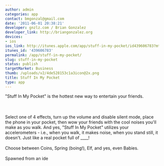 ```yaml
---
author: admin
categories: app
contact: bmgonzal@gmail.com
date: '2011-06-01 20:38:21'
developer: gnzlz.com / Brian Gonzalez
developer_link: http://briangonzalez.org
devices: 
- ios
ios_link: http://itunes.apple.com/app/stuff-in-my-pocket/id439606783?mt=8#
itunes_id: '439606783'
permalink: /app/stuff-in-my-pocket/
slug: stuff-in-my-pocket
status: publish
targetMarket: Business
thumb: /uploads/v2/4de528153c1a3icon@2x.png
title: Stuff In My Pocket
type: app
---
```


"Stuff In My Pocket" is the hottest new way to entertain your friends.<br /><br />
<br /><br />
Select one of 4 effects, turn up the volume and disable silent mode, place the phone in your pocket, then wow your friends with the cool noises you'll make as you walk. And yes, "Stuff In My Pocket" utilizes your accelerometers - i.e., when you walk, it makes noise, when you stand still, it doesn't. Just like a real pocket full of ____!<br /><br />
Choose between Coins, Spring (boing!), Elf, and yes, even Babies. <br /><br />
Spawned from an ide
